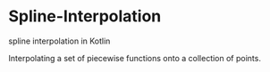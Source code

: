# Spline-Interpolation
spline interpolation in Kotlin

Interpolating a set of piecewise functions onto a collection of points. 
